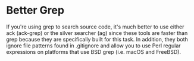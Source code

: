# Better Grep

If you're using grep to search source code, it's much better to use either ack (ack-grep) or the silver searcher (ag) since these tools are faster than grep because they are specifically built for this task. In addition, they both ignore file patterns found in .gitignore and allow you to use Perl regular expressions on platforms that use BSD grep (i.e. macOS and FreeBSD).